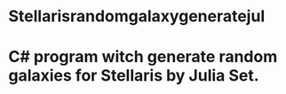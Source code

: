 # Stellarisrandomgalaxygeneratejul
# C# program witch generate random galaxies for Stellaris by Julia Set.
